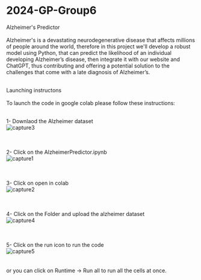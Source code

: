 # 2024-GP-Group6
Alzheimer's Predictor <br /> <br />
Alzheimer's is a devastating neurodegenerative disease that affects millions of people around the world, therefore in this project we'll develop a robust model using Python, that can predict the likelihood of an individual developing Alzheimer’s disease, then integrate it with our website and ChatGPT, thus contributing and offering a potential solution to the challenges that come with a late diagnosis of Alzheimer’s.
<br /> <br />

Launching instructons <br /> <br />
To launch the code in google colab please follow these instructions:<br /> <br />

1- Downlaod the Alzheimer dataset <br />
![capture3](https://github.com/arwakhalidw/2024-GP-Group6/assets/143386775/deeb612c-7bc9-4873-ab94-d60df79c390f)
 <br /><br /><br />
 
 2- Click on the AlzheimerPredictor.ipynb <br />
![capture1](https://github.com/arwakhalidw/2024-GP-Group6/assets/143386775/db7a3e54-9204-4bea-ac5d-28fedcd1d81b)
 <br /><br /><br />

 3- Click on open in colab <br />
![capture2](https://github.com/arwakhalidw/2024-GP-Group6/assets/143386775/17582bc7-df71-4504-9dfe-f38cc8f847d7)
 <br /><br /><br />
 
 4- Click on the Folder and upload the alzheimer dataset <br />
![capture4](https://github.com/arwakhalidw/2024-GP-Group6/assets/143386775/eac92b5a-5912-4e66-9c70-72dfbfb2abb1)
 <br /><br /><br />
 
  5- Click on the run icon to run the code <br />
![capture5](https://github.com/arwakhalidw/2024-GP-Group6/assets/143386775/9b6a450e-a6bc-401c-ab4e-f035ef46efbe)
 <br /><br /><br />
 or you can click on Runtime -> Run all to run all the cells at once.
